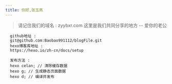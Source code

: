 ```yaml
---
title: 你好,张玉燕
---
```


> 请记住我们的域名 : zyybxr.com 这里是我们共同分享的地方 -- 爱你的老公

```
  github地址 :
  git@github.com:Baobao991112/blogFile.git
  hexo博客库地址 :
  https://hexo.io/zh-cn/docs/setup
```

```
  发布方法 :
  hexo celan; // 清除缓存数据
  hexo g; // 生成静态页面数据
  hexo d; // 编译并发布
```
